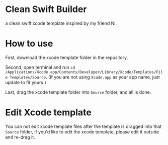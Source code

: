 # Clean Swift Builder
a clean swift xcode template inspired by my friend Ni.

# How to use
First, download the xcode template folder in the repository.

Second, open terminal and run `cd /Applications/Xcode.app/Contents/Developer/Library/Xcode/Templates/File Templates/Source`.
(If you are not using `Xcode.app` as your app name, just update to fit yours.)

Last, drag the xcode template folder into `Source` folder, and all is done.

# Edit Xcode template
You can not edit xcode template files after the template is dragged into that `Source` folder, if you'd like to edit the xcode template, please edit it outside and re-drag it.
